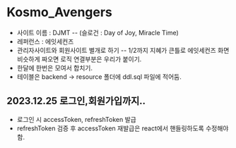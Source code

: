 # Kosmo_Avengers

- 사이트 이름 : DJMT -- (슬로건 : Day of Joy, Miracle Time)
- 레퍼런스 : 에잇세컨즈
- 관리자사이트와 회원사이트 별개로 하기 -- 1/2까지 지혜가 큰틀로 에잇세컨즈 화면 비슷하게 짜오면 로직 연결부분은 우리가 붙이기.
- 한달에 한번은 모여서 합치기.
- 테이블은 backend -> resource 폴더에 ddl.sql 파일에 적어둠.

## 2023.12.25 로그인,회원가입까지..

- 로그인 시 accessToken, refreshToken 발급
- refreshToken 검증 후 accessToken 재발급은 react에서 핸들링하도록 수정해야 함.
